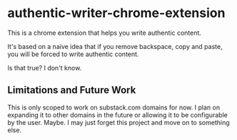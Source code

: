 # authentic-writer-chrome-extension

This is a chrome extension that helps you write authentic content.

It's based on a naive idea that if you remove backspace, copy and paste, you will be forced to write authentic content.

Is that true? I don't know.

## Limitations and Future Work

This is only scoped to work on substack.com domains for now. I plan on expanding it to other domains in the future or allowing it to be configurable by the user. Maybe. I may just forget this project and move on to something else.